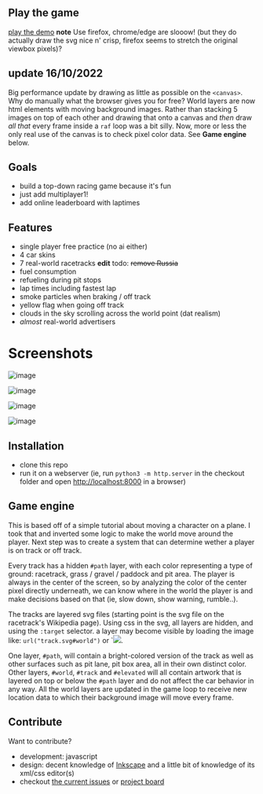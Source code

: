
## Play the game

[play the demo](http://ikbensiep.github.io/game1)
**note** Use firefox, chrome/edge are slooow! (but they do actually draw the svg nice n' crisp, firefox seems to stretch the original viewbox pixels)?

## update 16/10/2022
Big performance update by drawing as little as possible on the `<canvas>`. Why do manually what the browser gives you for free? World layers are now html elements with moving background images. Rather than stacking 5 images on top of each other and drawing that onto a canvas and _then_ draw _all that_ every frame inside a `raf` loop was a bit silly. 
Now, more or less the only real use of the canvas is to check pixel color data. See **Game engine** below.

## Goals
- build a top-down racing game because it's fun
- just add multiplayer1!
- add online leaderboard with laptimes

## Features
- single player free practice (no ai either)
- 4 car skins
- 7 real-world racetracks **edit** todo: <del>remove Russia</del>
- fuel consumption 
- refueling during pit stops
- lap times including fastest lap
- smoke particles when braking / off track
-  yellow flag when going off track
- clouds in the sky scrolling across the world point (dat realism)
- _almost_ real-world advertisers

# Screenshots

![image](https://user-images.githubusercontent.com/5741190/195207132-de52900f-3649-43a9-9239-cecdeca7a96d.png)

![image](https://user-images.githubusercontent.com/5741190/195207409-0ab857cf-d4c0-49e6-8d2d-cfe00a264d3d.png)

![image](https://user-images.githubusercontent.com/5741190/195207502-d768e218-1457-49d3-8523-fbd3b007dc31.png)

![image](https://user-images.githubusercontent.com/5741190/195207638-99e673f1-75fb-4576-8fcd-ae6703c33c26.png)


## Installation
- clone this repo
- run it on a webserver (ie, run `python3 -m http.server` in the checkout folder and open [http://localhost:8000](http://localhost:8000) in a browser)

## Game engine
This is based off of a simple tutorial about moving a character on a plane. 
I took that and inverted some logic to make the world move around the player. 
Next step was to create a system that can determine wether a player is on track or off track. 

Every track has a hidden `#path` layer, with each color representing a type of ground: racetrack, grass / gravel / paddock and pit area. 
The player is always in the center of the screen, so by analyzing the color of the center pixel directly underneath, we can know where in the world the player is and make decisions based on that (ie, slow down, show warning, rumble..). 

The tracks are layered svg files (starting point is the svg file on the racetrack's Wikipedia page). 
Using css in the svg, all layers are hidden, and using the `:target` selector. a layer may become visible by loading the image like: `url("track.svg#world")` or `<img src="track.svg#track">.

One layer, `#path`, will contain a bright-colored version of the track as well as other surfaces such as pit lane, pit box area, all in their own distinct color.
Other layers, `#world`, `#track` and `#elevated` will all contain artwork that is layered on top or below the `#path` layer and do not affect the car behavior in any way.
All the world layers are updated in the game loop to receive new location data to which their background image will move every frame.

## Contribute 
Want to contribute? 
- development: javascript 
- design: decent knowledge of [Inkscape](https://www.inkscape.org) and a little bit of knowledge of its xml/css editor(s)
- checkout [the current issues](https://github.com/ikbensiep/game1/issues) or [project board](https://github.com/ikbensiep/game1/projects/1)

